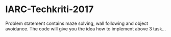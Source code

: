 # IARC-Techkriti-2017
Problem statement contains maze solving, wall following and object avoidance. The code will give you the idea how to implement above 3 task... 
